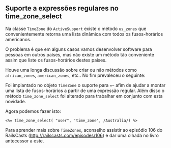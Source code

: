 ## Suporte a expressões regulares no time\_zone\_select

Na classe `TimeZone` do `ActiveSupport` existe o método `us_zones` que convenientemente retorna uma lista dinâmica com todos os fusos-horários americanos.

O problema é que em alguns casos vamos desenvolver software para pessoas em outros países, mas não existe um método tão conveniente assim que liste os fusos-horários destes países.

Houve uma longa discussão sobre criar ou não métodos como `african_zones`, `american_zones`, etc.. No fim prevaleceu o seguinte:

Foi implantado no objeto `TimeZone` o suporte para `=~` afim de ajudar a montar uma lista de fusos-horários a partir de uma expressão regular. Além disso o método `time_zone_select` foi alterado para trabalhar em conjunto com esta novidade.

Agora podemos fazer isto:

	<%= time_zone_select( "user", 'time_zone', /Australia/) %>

Para aprender mais sobre `TimeZones`, aconselho assistir ao episódio 106 do RailsCasts (http://railscasts.com/episodes/106) e dar uma olhada no livro antecessor a este.
